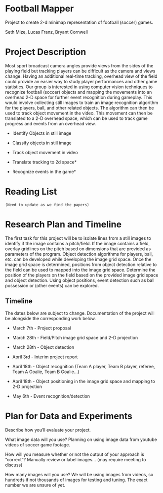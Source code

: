 # Football Mapper
Project to create 2-d minimap representation of football (soccer) games.

Seth Mize, Lucas Franz, Bryant Cornwell
# Project Description
Most sport broadcast camera angles provide views from the sides of the playing field but tracking players can be difficult as the camera and views change. Having an additional real-time tracking, overhead view of the field could provide an easier way to study player performances and other game statistics. Our group is interested in using computer vision techniques to recognize football (soccer) objects and mapping the movements into an overhead 2-D space for further event recognition during gameplay. This would involve collecting still images to train an image recognition algorithm for the players, ball, and other related objects. The algorithm can then be used to track object movement in the video. This movement can then be translated to a 2-D overhead space, which can be used to track game progress and events from an overhead view.

- Identify Objects in still image

- Classify objects in still image

- Track object movement in video

- Translate tracking to 2d space*

- Recognize events in the game*
# Reading List

    (Need to update as we find the papers)

# Research Plan and Timeline

The first task for this project will be to isolate lines from a still images to identify if the image contains a pitch/field. If the image contains a field, overlay gridlines on the pitch based on dimensions that are provided as parameters of the program. Object detection algorithms for players, ball, etc. can be developed while developing the image grid space. Once the image grid space is determined, positions from object detection relative to the field can be used to mapped into the image grid space. Determine the position of the players on the field based on the provided image grid space and object detection. Using object positions, event detection such as ball possession or (other events) can be explored.    

## Timeline

The dates below are subject to change. Documentation of the project will be alongside the corresponding work below.

- March 7th - Project proposal 

- March 28th - Field/Pitch image grid space and 2-D projection

- March 28th - Object detection

- April 3rd - Interim project report

- April 18th - Object recognition (Team A player, Team B player, referee, Team A Goalie, Team B Goalie…)

- April 18th - Object positioning in the image grid space and mapping to 2-D projection

- May 6th - Event recognition/detection

# Plan for Data and Experiments

Describe how you’ll evaluate your project. 

What image data will you use? Planning on using image data from youtube videos of soccer game footage. 

How will you measure whether or not the output of your approach is “correct”? Manually review or label images... (may require meeting to discuss)  

How many images will you use? We will be using images from videos, so hundreds if not thousands of images for testing and tuning. The exact number we are unsure of yet.